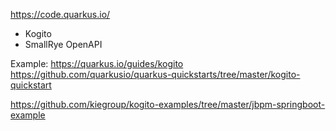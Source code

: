 

https://code.quarkus.io/
- Kogito
- SmallRye OpenAPI

Example:
https://quarkus.io/guides/kogito
https://github.com/quarkusio/quarkus-quickstarts/tree/master/kogito-quickstart

https://github.com/kiegroup/kogito-examples/tree/master/jbpm-springboot-example